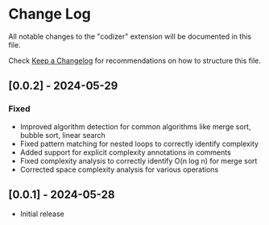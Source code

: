 # Change Log

All notable changes to the "codizer" extension will be documented in this file.

Check [Keep a Changelog](http://keepachangelog.com/) for recommendations on how to structure this file.

## [0.0.2] - 2024-05-29

### Fixed
- Improved algorithm detection for common algorithms like merge sort, bubble sort, linear search
- Fixed pattern matching for nested loops to correctly identify complexity
- Added support for explicit complexity annotations in comments
- Fixed complexity analysis to correctly identify O(n log n) for merge sort
- Corrected space complexity analysis for various operations

## [0.0.1] - 2024-05-28

- Initial release
